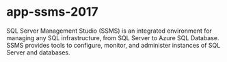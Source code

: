 # app-ssms-2017
SQL Server Management Studio (SSMS) is an integrated environment for managing any SQL infrastructure, from SQL Server to Azure SQL Database. SSMS provides tools to configure, monitor, and administer instances of SQL Server and databases.

